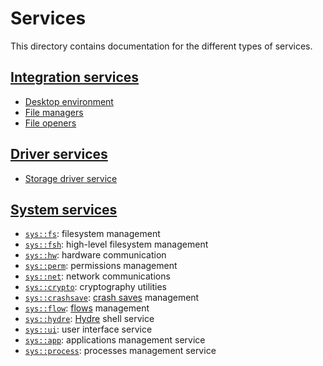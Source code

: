 # Services

This directory contains documentation for the different types of services.

## [Integration services](integration/README.md)

* [Desktop environment](integration/desktop-environments.md)
* [File managers](integration/file-managers.md)
* [File openers](integration/file-openers.md)

## [Driver services](drivers/README.md)

* [Storage driver service](drivers/storage.md)

## [System services](system/README.md)

* [`sys::fs`](system/fs.md): filesystem management
* [`sys::fsh`](system/fsh.md): high-level filesystem management
* [`sys::hw`](system/hw.md): hardware communication
* [`sys::perm`](system/perm.md): permissions management
* [`sys::net`](system/net.md): network communications
* [`sys::crypto`](system/crypto.md): cryptography utilities
* [`sys::crashsave`](system/crashsave.md): [crash saves](../../features/crash-saves.md) management
* [`sys::flow`](system/flow.md): [flows](..//filesystem.md#flows) management
* [`sys::hydre`](system/hydre.md): [Hydre](../shell.md) shell service
* [`sys::ui`](system/ui.md): user interface service
* [`sys::app`](system/app.md): applications management service
* [`sys::process`](system/process.md): processes management service
